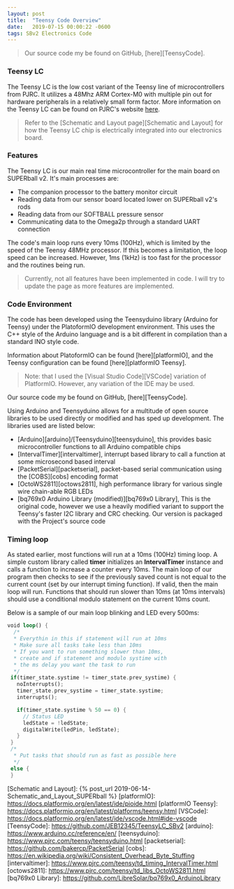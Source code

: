 ```yaml
---
layout: post
title:  "Teensy Code Overview"
date:   2019-07-15 00:00:22 -0600
tags: SBv2 Electronics Code
---
```


> Our source code my be found on GitHub, [here][TeensyCode].

### Teensy LC

The Teensy LC is the low cost variant of the Teensy line of microcontrollers from PJRC. It utilizes a 48Mhz ARM Cortex-M0 with multiple pin out for hardware peripherals in a relatively small form factor. More information on the Teensy LC can be found on PJRC's website [here][teensyLC].

> Refer to the [Schematic and Layout page][Schematic and Layout] for how the Teensy LC chip is electrically integrated into our electronics board.

### Features

The Teensy LC is our main real time microcontroller for the main board on SUPERball v2. It's main processes are:
* The companion processor to the battery monitor circuit
* Reading data from our sensor board located lower on SUPERball v2's rods
* Reading data from our SOFTBALL pressure sensor
* Communicating data to the Omega2p through a standard UART connection

The code's main loop runs every 10ms (100Hz), which is limited by the speed of the Teensy 48MHz processor. If this becomes a limitation, the loop speed can be increased. However, 1ms (1kHz) is too fast for the processor and the routines being run.

> Currently, not all features have been implemented in code. I will try to update the page as more features are implemented.

### Code Environment

The code has been developed using the Teensyduino library (Arduino for Teensy) under the PlatoformIO development environment. This uses the C++ style of the Arduino language and is a bit different in compilation than a standard INO style code.

Information about PlatoformIO can be found [here][platformIO], and the Teensy configuration can be found [here][platformIO Teensy].

> Note: that I used the [Visual Studio Code][VSCode] variation of PlatformIO. However, any variation of the IDE may be used.

Our source code my be found on GitHub, [here][TeensyCode].

Using Arduino and Teensyduino allows for a multitude of open source libraries to be used directly or modified and has sped up development. The libraries used are listed below:
* [Arduino][arduino]/[Teensyduino][teensyduino], this provides basic microcontroller functions to all Arduino compatible chips
* [IntervalTimer][intervaltimer], interrupt based library to call a function at some microsecond based interval
* [PacketSerial][packetserial], packet-based serial communication using the [COBS][cobs] encoding format
* [OctoWS2811][octows2811], high performance library for various single wire chain-able RGB LEDs
* [bq769x0 Arduino Library (modified)][bq769x0 Library], This is the original code, however we use a heavily modified variant to support the Teensy's faster I2C library and CRC checking. Our version is packaged with the Project's source code

### Timing loop

 As stated earlier, most functions will run at a 10ms (100Hz) timing loop. A simple custom library called **timer** initializes an **IntervalTimer** instance and calls a function to increase a counter every 10ms. The main loop of our program then checks to see if the previously saved count is not equal to the current count (set by our interrupt timing function). If valid, then the main loop will run. Functions that should run slower than 10ms (at 10ms intervals) should use a conditional modulo statement on the current 10ms count.

 Below is a sample of our main loop blinking and LED every 500ms:

 ```rust
 void loop() {
   /*
   * Everythin in this if statement will run at 10ms
   * Make sure all tasks take less than 10ms
   * If you want to run something slower than 10ms,
   * create and if statement and modulo systime with
   * the ms delay you want the task to run
   */
  if(timer_state.systime != timer_state.prev_systime) {
    noInterrupts();
    timer_state.prev_systime = timer_state.systime;
    interrupts();

    if(timer_state.systime % 50 == 0) {
      // Status LED
      ledState = !ledState;
      digitalWrite(ledPin, ledState);
    }
  }
  /*
   * Put tasks that should run as fast as possible here
   */
  else {
  }
 ```

[teensyLC]: https://www.pjrc.com/teensy/teensyLC.html
[Schematic and Layout]: {% post_url 2019-06-14-Schematic_and_Layout_SUPERball %}
[platformIO]: https://docs.platformio.org/en/latest/ide/pioide.html
[platformIO Teensy]: https://docs.platformio.org/en/latest/platforms/teensy.html
[VSCode]: https://docs.platformio.org/en/latest/ide/vscode.html#ide-vscode
[TeensyCode]: https://github.com/JEB12345/TeensyLC_SBv2
[arduino]: https://www.arduino.cc/reference/en/
[teensyduino]: https://www.pjrc.com/teensy/teensyduino.html
[packetserial]: https://github.com/bakercp/PacketSerial
[cobs]: https://en.wikipedia.org/wiki/Consistent_Overhead_Byte_Stuffing
[intervaltimer]: https://www.pjrc.com/teensy/td_timing_IntervalTimer.html
[octows2811]: https://www.pjrc.com/teensy/td_libs_OctoWS2811.html
[bq769x0 Library]: https://github.com/LibreSolar/bq769x0_ArduinoLibrary

